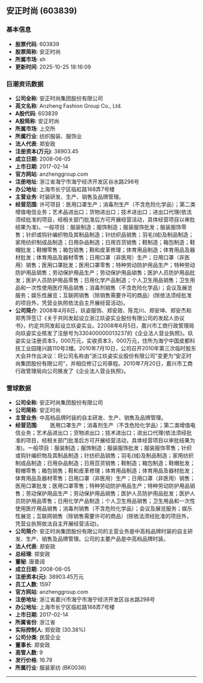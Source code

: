 ## 安正时尚 (603839)

### 基本信息

- **股票代码**: 603839
- **股票简称**: 安正时尚
- **所属市场**: sh
- **更新时间**: 2025-10-25 18:16:09

### 巨潮资讯数据

- **公司全称**: 安正时尚集团股份有限公司
- **英文名称**: Anzheng Fashion Group Co., Ltd.
- **A股代码**: 603839
- **A股简称**: 安正时尚
- **所属市场**: 上交所
- **所属行业**: 纺织服装、服饰业
- **法人代表**: 郑安政
- **注册资本(万元)**: 38903.45
- **成立日期**: 2008-06-05
- **上市日期**: 2017-02-14
- **官方网站**: anzhenggroup.com
- **注册地址**: 浙江省海宁市海宁经济开发区谷水路298号
- **办公地址**: 上海市长宁区临虹路168弄7号楼
- **主营业务**: 时装研发、生产、销售及品牌管理。
- **经营范围**: 许可项目：医用口罩生产；消毒剂生产（不含危险化学品）；第二类增值电信业务；艺术品进出口；货物进出口；技术进出口；进出口代理(依法须经批准的项目，经相关部门批准后方可开展经营活动，具体经营项目以审批结果为准)。一般项目：服装制造；服饰制造；服装服饰批发；服装服饰零售；针织或钩针编织物及其制品制造；针纺织品销售；羽毛(绒)及制品制造；家用纺织制成品制造；日用杂品制造；日用百货销售；鞋制造；箱包制造；鞋帽批发；鞋帽零售；箱包销售；鞋和皮革修理；体育用品制造；体育用品及器材批发；体育用品及器材零售；日用口罩（非医用）生产；日用口罩（非医用）销售；医用口罩批发；医用口罩零售；特种劳动防护用品生产；特种劳动防护用品销售；劳动保护用品生产；劳动保护用品销售；医护人员防护用品批发；医护人员防护用品零售；日用化学产品制造；个人卫生用品销售；卫生用品和一次性使用医疗用品销售；消毒剂销售（不含危险化学品）；会议及展览服务；娱乐性展览；互联网销售（除销售需要许可的商品）(除依法须经批准的项目外，凭营业执照依法自主开展经营活动)。
- **公司简介**: 2008年4月8日，玖姿服饰、郑安政、陈克川、郑安坤、郑安杰和郑秀萍签订《关于共同发起设立浙江玖姿实业股份有限公司的发起人协议书》，约定共同发起设立玖姿实业。22008年6月5日，嘉兴市工商行政管理局向玖姿实业核发了注册号为330400000013237的《企业法人营业执照》。玖姿实业注册资本5，000万元，实收资本3，000万元，住所为海宁中国皮都科技工业园隆兴路110号2楼。2010年7月10日，公司召开2010年第三次临时股东大会并作出决议：将公司名称由“浙江玖姿实业股份有限公司”变更为“安正时尚集团股份有限公司”，并相应修订公司章程。2010年7月20日，嘉兴市工商行政管理局向公司换发了《企业法人营业执照》。

### 雪球数据

- **公司全称**: 安正时尚集团股份有限公司
- **公司简称**: 安正时尚
- **主营业务**: 中高档品牌时装的自主研发、生产、销售及品牌管理。
- **经营范围**: 　　医用口罩生产；消毒剂生产（不含危险化学品）；第二类增值电信业务；艺术品进出口；货物进出口；技术进出口；进出口代理(依法须经批准的项目，经相关部门批准后方可开展经营活动，具体经营项目以审批结果为准)。一般项目：服装制造；服饰制造；服装服饰批发；服装服饰零售；针织或钩针编织物及其制品制造；针纺织品销售；羽毛(绒)及制品制造；家用纺织制成品制造；日用杂品制造；日用百货销售；鞋制造；箱包制造；鞋帽批发；鞋帽零售；箱包销售；鞋和皮革修理；体育用品制造；体育用品及器材批发；体育用品及器材零售；日用口罩（非医用）生产；日用口罩（非医用）销售；医用口罩批发；医用口罩零售；特种劳动防护用品生产；特种劳动防护用品销售；劳动保护用品生产；劳动保护用品销售；医护人员防护用品批发；医护人员防护用品零售；日用化学产品制造；个人卫生用品销售；卫生用品和一次性使用医疗用品销售；消毒剂销售（不含危险化学品）；会议及展览服务；娱乐性展览；互联网销售（除销售需要许可的商品）(除依法须经批准的项目外，凭营业执照依法自主开展经营活动)。
- **公司简介**: 安正时尚集团股份有限公司的主营业务是中高档品牌时装的自主研发、生产、销售及品牌管理。公司的主要产品是中高档品牌时装。
- **法人代表**: 郑安政
- **总经理**: 郑安政
- **董秘**: 唐普阔
- **成立日期**: 2008-06-05
- **注册资本(元)**: 38903.45万元
- **员工人数**: 1597
- **官方网站**: anzhenggroup.com
- **注册地址**: 浙江省嘉兴市海宁市海宁经济开发区谷水路298号
- **办公地址**: 上海市长宁区临虹路168弄7号楼
- **上市日期**: 2017-02-14
- **所属省份**: 浙江省
- **实际控制人**: 郑安政 (30.38%)
- **公司分类**: 民营企业
- **董事长**: 郑安政
- **高管人数**: 9
- **发行价格**: 16.78
- **所属行业**: 服装家纺 (BK0036)

---